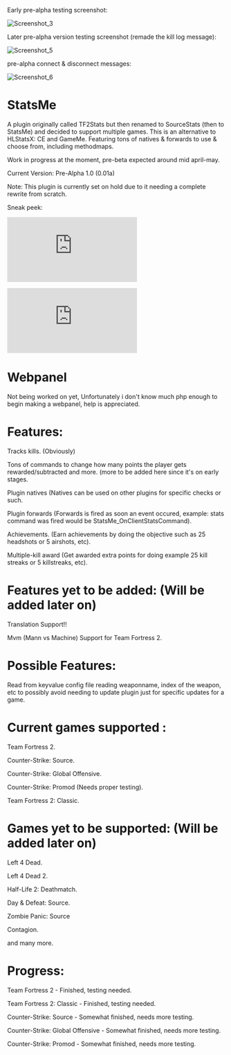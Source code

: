 Early pre-alpha testing screenshot:

![Screenshot_3](https://user-images.githubusercontent.com/49116354/113496802-88576e00-94fd-11eb-86f1-2222986da34d.jpg)

Later pre-alpha version testing screenshot (remade the kill log message):

![Screenshot_5](https://user-images.githubusercontent.com/49116354/113702827-53ecd900-96da-11eb-88f5-ad494f1dc9fe.jpg)

pre-alpha connect & disconnect messages:

![Screenshot_6](https://user-images.githubusercontent.com/49116354/113900896-97c10a80-97ce-11eb-9294-d3b7c6b4915a.jpg)


# StatsMe
A plugin originally called TF2Stats but then renamed to SourceStats (then to StatsMe) and decided to support multiple games. This is an alternative to HLStatsX: CE and GameMe. Featuring tons of natives & forwards to use & choose from, including methodmaps.

Work in progress at the moment, pre-beta expected around mid april-may.

Current Version: Pre-Alpha 1.0 (0.01a)

Note: This plugin is currently set on hold due to it needing a complete rewrite from scratch.

Sneak peek:

![Natives](https://github.com/Teamkiller324/StatsMe/blob/main/Natives.md)

![Forwards](https://github.com/Teamkiller324/StatsMe/blob/main/Forwards.md)

# Webpanel

Not being worked on yet, Unfortunately i don't know much php enough to begin making a webpanel, help is appreciated.

# Features:
Tracks kills. (Obviously)

Tons of commands to change how many points the player gets rewarded/subtracted and more.
(more to be added here since it's on early stages.

Plugin natives (Natives can be used on other plugins for specific checks or such.

Plugin forwards (Forwards is fired as soon an event occured, example: stats command was fired would be StatsMe_OnClientStatsCommand).

Achievements. (Earn achievements by doing the objective such as 25 headshots or 5 airshots, etc).

Multiple-kill award (Get awarded extra points for doing example 25 kill streaks or 5 killstreaks, etc).

# Features yet to be added: (Will be added later on)

Translation Support!!

Mvm (Mann vs Machine) Support for Team Fortress 2.

# Possible Features:
Read from keyvalue config file reading weaponname, index of the weapon, etc to possibly avoid needing to update plugin just for specific updates for a game.

# Current games supported :
Team Fortress 2.

Counter-Strike: Source.

Counter-Strike: Global Offensive.

Counter-Strike: Promod (Needs proper testing).

Team Fortress 2: Classic.

# Games yet to be supported: (Will be added later on)
Left 4 Dead.

Left 4 Dead 2.

Half-Life 2: Deathmatch.

Day & Defeat: Source.

Zombie Panic: Source

Contagion.

and many more.

# Progress:

Team Fortress 2 - Finished, testing needed.

Team Fortress 2: Classic - Finished, testing needed.

Counter-Strike: Source - Somewhat finished, needs more testing.

Counter-Strike: Global Offensive - Somewhat finished, needs more testing.

Counter-Strike: Promod - Somewhat finished, needs more testing.
